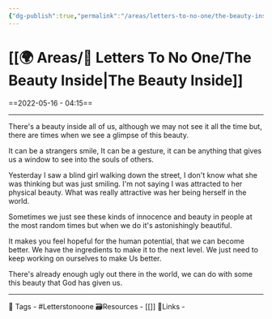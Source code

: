 ```yaml
---
{"dg-publish":true,"permalink":"/areas/letters-to-no-one/the-beauty-inside/","noteIcon":"1"}
---
```


# [[🌍 Areas/📧  Letters To No One/The Beauty Inside\|The Beauty Inside]]
==2022-05-16 - 04:15==

---
There's a beauty inside all of us, although we may not see it all the time but, there are times when we see a glimpse of this beauty.

It can be a strangers smile, It can be a gesture, it can be anything that gives us a window to see into the souls of others.

Yesterday I saw a blind girl walking down the street, I don't know what she was thinking but was just smiling. I'm not saying I was attracted to her physical beauty. What was really attractive was her being herself in the world.

Sometimes we just see these kinds of innocence and beauty in people at the most random times but when we do it's astonishingly beautiful.

It makes you feel hopeful for the human potential, that we can become better. We have the ingredients to make it to the next level. We just need to keep working on ourselves to make Us better.

There's already enough ugly out there in the world, we can do with some this beauty that God has given us.

---
🧶 Tags - #Letterstonoone
🗃Resources - [[]]
🔗Links -
